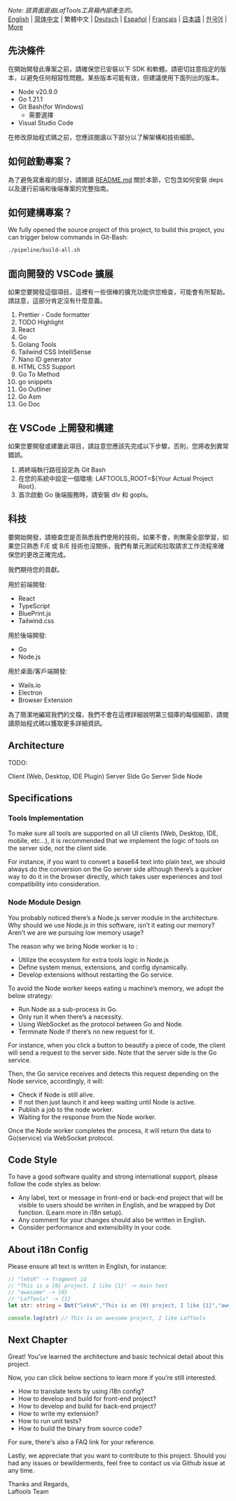<i>Note: 該頁面是由LafTools工具箱內部產生的。</i> <br/> [English](/docs/en_US/CONTRIBUTION.md)  |  [简体中文](/docs/zh_CN/CONTRIBUTION.md)  |  繁體中文  |  [Deutsch](/docs/de/CONTRIBUTION.md)  |  [Español](/docs/es/CONTRIBUTION.md)  |  [Français](/docs/fr/CONTRIBUTION.md)  |  [日本語](/docs/ja/CONTRIBUTION.md)  |  [한국어](/docs/ko/CONTRIBUTION.md) | [More](/docs/) <br/>

## 先決條件

在開始開發此專案之前，請確保您已安裝以下 SDK 和軟體。請密切註意指定的版本，以避免任何相容性問題。某些版本可能有效，但建議使用下面列出的版本。

- Node v20.9.0
- Go 1.21.1
- Git Bash(for Windows)
  - 需要選擇
- Visual Studio Code

在修改原始程式碼之前，您應該閱讀以下部分以了解架構和技術細節。

## 如何啟動專案？

為了避免寫重複的部分，請閱讀 [README.md](../README.md) 關於本節，它包含如何安裝 deps 以及運行前端和後端專案的完整指南。

## 如何建構專案？

We fully opened the source project of this project, to build this project, you can trigger below commands in Git-Bash:

```bash
./pipeline/build-all.sh
```

## 面向開發的 VSCode 擴展

如果您要開發這個項目，這裡有一些很棒的擴充功能供您檢查，可能會有所幫助。請註意，這部分肯定沒有什麼意義。

1. Prettier - Code formatter
2. TODO Highlight
3. React
4. Go
5. Golang Tools
6. Tailwind CSS IntelliSense
7. Nano ID generator
8. HTML CSS Support
9. Go To Method
10. go snippets
11. Go Outliner
12. Go Asm
13. Go Doc

## 在 VSCode 上開發和構建

如果您要開發或建置此項目，請註意您應該先完成以下步驟，否則，您將收到異常錯誤。

1. 將終端執行路徑設定為 Git Bash
2. 在您的系統中設定一個環境: LAFTOOLS_ROOT=${Your Actual Project Root}.
3. 首次啟動 Go 後端服務時，請安裝 dlv 和 gopls。

## 科技

要開始開發，請檢查您是否熟悉我們使用的技術。如果不會，則無需全部學習，如果您只熟悉 F/E 或 B/E 技術也沒關係，我們有單元測試和拉取請求工作流程來確保您的更改正確完成。

我們期待您的貢獻。

用於前端開發:

- React
- TypeScript
- BluePrint.js
- Tailwind.css

用於後端開發:

- Go
- Node.js

用於桌面/客戶端開發:

- Wails.io
- Electron
- Browser Extension

為了簡潔地編寫我們的文檔，我們不會在這裡詳細說明第三個庫的每個細節，請閱讀原始程式碼以獲取更多詳細資訊。

## Architecture

TODO:

Client (Web, Desktop, IDE Plugin)
<interact with>
Server SIde Go
<interact with>
Server Side Node

## Specifications

### Tools Implementation

To make sure all tools are supported on all UI clients (Web, Desktop, IDE, mobile, etc…), it is recommended that we implement the logic of tools on the server side, not the client side.

For instance, if you want to convert a base64 text into plain text, we should always do the conversion on the Go server side although there’s a quicker way to do it in the browser directly, which takes user experiences and tool compatibility into consideration.

### Node Module Design

You probably noticed there’s a Node.js server module in the architecture. Why should we use Node.js in this software, isn’t it eating our memory? Aren’t we are we pursuing low memory usage?

The reason why we bring Node worker is to :

- Utilize the ecosystem for extra tools logic in Node.js
- Define system menus, extensions, and config dynamically.
- Develop extensions without restarting the Go service.

To avoid the Node worker keeps eating u machine’s memory, we adopt the below strategy:

- Run Node as a sub-process in Go.
- Only run it when there’s a necessity.
- Using WebSocket as the protocol between Go and Node.
- Terminate Node if there’s no new request for it.

For instance, when you click a button to beautify a piece of code, the client will send a request to the server side. Note that the server side is the Go service.

Then, the Go service receives and detects this request depending on the Node service, accordingly, it will:

- Check if Node is still alive.
- If not then just launch it and keep waiting until Node is active.
- Publish a job to the node worker.
- Waiting for the response from the Node worker.

Once the Node worker completes the process, it will return the data to Go(service) via WebSocket protocol.

## Code Style

To have a good software quality and strong international support, please follow the code styles as below:

- Any label, text or message in front-end or back-end project that will be visible to users should be wrriten in English, and be wrapped by Dot function. (Learn more in i18n setup).
- Any comment for your changes should also be written in English.
- Consider performance and extensibility in your code.

## About i18n Config

Please ensure all text is written in English, for instance:

```Typescript
// "leVsK" -> fragment id
// "This is a {0} project, I like {1}" -> main text
// "awesome" -> {0}
// "LafTools" -> {1}
let str: string = Dot("leVsK","This is an {0} project, I like {1}","awesome","LafTools")

console.log(str) // This is an awesome project, I like LafTools
```

## Next Chapter

Great! You’ve learned the architecture and basic technical detail about this project.

Now, you can click below sections to learn more if you’re still interested.

- How to translate texts by using i18n config?
- How to develop and build for front-end project?
- How to develop and build for back-end project?
- How to write my extension?
- How to run unit tests?
- How to build the binary from source code?

For sure, there's also a FAQ link for your reference.

Lastly, we appreciate that you want to contribute to this project. Should you had any issues or bewilderments, feel free to contact us via Github issue at any time.

Thanks and Regards,  
Laftools Team
